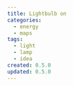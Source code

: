 ```yaml
---
title: Lightbulb on
categories:
  - energy
  - maps
tags:
  - light
  - lamp
  - idea
created: 0.5.0
updated: 0.5.0
---
```

